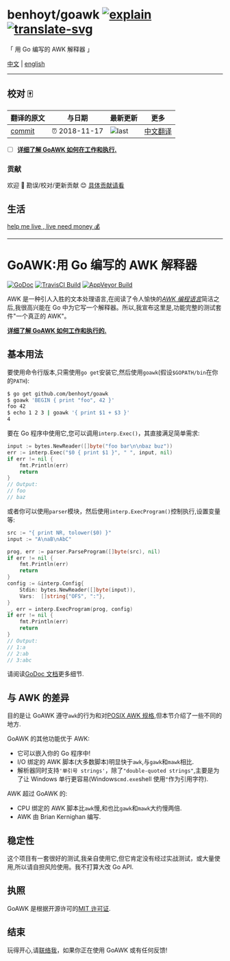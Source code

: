 # benhoyt/goawk [![explain]][source] [![translate-svg]][translate-list]

<!-- [![size-img]][size] -->

[explain]: http://llever.com/explain.svg
[source]: https://github.com/chinanf-boy/Source-Explain
[translate-svg]: http://llever.com/translate.svg
[translate-list]: https://github.com/chinanf-boy/chinese-translate-list
[size-img]: https://packagephobia.now.sh/badge?p=Name
[size]: https://packagephobia.now.sh/result?p=Name

「 用 Go 编写的 AWK 解释器 」

[中文](./readme.md) | [english](https://github.com/benhoyt/goawk)

---

## 校对 🀄️

<!-- doc-templite START generated -->
<!-- repo = 'benhoyt/goawk' -->
<!-- commit = 'a75cecd04d8aa8829c04b97bf370c8afaf53a68e' -->
<!-- time = '2018-11-17' -->

| 翻译的原文 | 与日期        | 最新更新 | 更多                       |
| ---------- | ------------- | -------- | -------------------------- |
| [commit]   | ⏰ 2018-11-17 | ![last]  | [中文翻译][translate-list] |

[last]: https://img.shields.io/github/last-commit/benhoyt/goawk.svg
[commit]: https://github.com/benhoyt/goawk/tree/a75cecd04d8aa8829c04b97bf370c8afaf53a68e

<!-- doc-templite END generated -->

- [ ] [**详细了解 GoAWK 如何在工作和执行.**](https://benhoyt.com/writings/goawk/)

### 贡献

欢迎 👏 勘误/校对/更新贡献 😊 [具体贡献请看](https://github.com/chinanf-boy/chinese-translate-list#贡献)

## 生活

[help me live , live need money 💰](https://github.com/chinanf-boy/live-need-money)

---

# GoAWK:用 Go 编写的 AWK 解释器

[![GoDoc](https://godoc.org/github.com/benhoyt/goawk?status.png)](https://godoc.org/github.com/benhoyt/goawk)
[![TravisCI Build](https://travis-ci.org/benhoyt/goawk.svg)](https://travis-ci.org/benhoyt/goawk)
[![AppVeyor Build](https://ci.appveyor.com/api/projects/status/github/benhoyt/goawk?branch=master&svg=true)](https://ci.appveyor.com/project/benhoyt/goawk)

AWK 是一种引人入胜的文本处理语言,在阅读了令人愉快的[_AWK 编程语言_](https://ia802309.us.archive.org/25/items/pdfy-MgN0H1joIoDVoIC7/The_AWK_Programming_Language.pdf)简洁之后,我很高兴能在 Go 中为它写一个解释器。所以,我宣布这里是,功能完整的测试套件"一个真正的 AWK"。

[**详细了解 GoAWK 如何工作和执行的.**](https://benhoyt.com/writings/goawk/)

## 基本用法

要使用命令行版本,只需使用`go get`安装它,然后使用`goawk`(假设`$GOPATH/bin`在你的`PATH`):

```bash
$ go get github.com/benhoyt/goawk
$ goawk 'BEGIN { print "foo", 42 }'
foo 42
$ echo 1 2 3 | goawk '{ print $1 + $3 }'
4
```

要在 Go 程序中使用它,您可以调用`interp.Exec()`，其直接满足简单需求:

```go
input := bytes.NewReader([]byte("foo bar\n\nbaz buz"))
err := interp.Exec("$0 { print $1 }", " ", input, nil)
if err != nil {
    fmt.Println(err)
    return
}
// Output:
// foo
// baz
```

或者你可以使用`parser`模块，然后使用`interp.ExecProgram()`控制执行,设置变量等:

```go
src := "{ print NR, tolower($0) }"
input := "A\naB\nAbC"

prog, err := parser.ParseProgram([]byte(src), nil)
if err != nil {
    fmt.Println(err)
    return
}
config := &interp.Config{
    Stdin: bytes.NewReader([]byte(input)),
    Vars:  []string{"OFS", ":"},
}
_, err = interp.ExecProgram(prog, config)
if err != nil {
    fmt.Println(err)
    return
}
// Output:
// 1:a
// 2:ab
// 3:abc
```

请阅读[GoDoc 文档](https://godoc.org/github.com/benhoyt/goawk)更多细节.

## 与 AWK 的差异

目的是让 GoAWK 遵守`awk`的行为和对[POSIX AWK 规格](http://pubs.opengroup.org/onlinepubs/9699919799/utilities/awk.html),但本节介绍了一些不同的地方.

GoAWK 的其他功能优于 AWK:

- 它可以嵌入你的 Go 程序中!
- I/O 绑定的 AWK 脚本(大多数脚本)明显快于`awk`,与`gawk`和`mawk`相比.
- 解析器同时支持`'单引号 strings'`，除了`"double-quoted strings"`,主要是为了让 Windows 单行更容易(Windows`cmd.exe`shell 使用`"`作为引用字符).

AWK 超过 GoAWK 的:

- CPU 绑定的 AWK 脚本比`awk`慢,和也比`gawk`和`mawk`大约慢两倍.
- AWK 由 Brian Kernighan 编写.

## 稳定性

这个项目有一套很好的测试,我亲自使用它,但它肯定没有经过实战测试，或大量使用,所以请自担风险使用。我不打算大改 Go API.

## 执照

GoAWK 是根据开源许可的[MIT 许可证](https://github.com/benhoyt/goawk/blob/master/LICENSE.txt).

## 结束

玩得开心,请[联络我](https://benhoyt.com/)，如果你正在使用 GoAWK 或有任何反馈!
